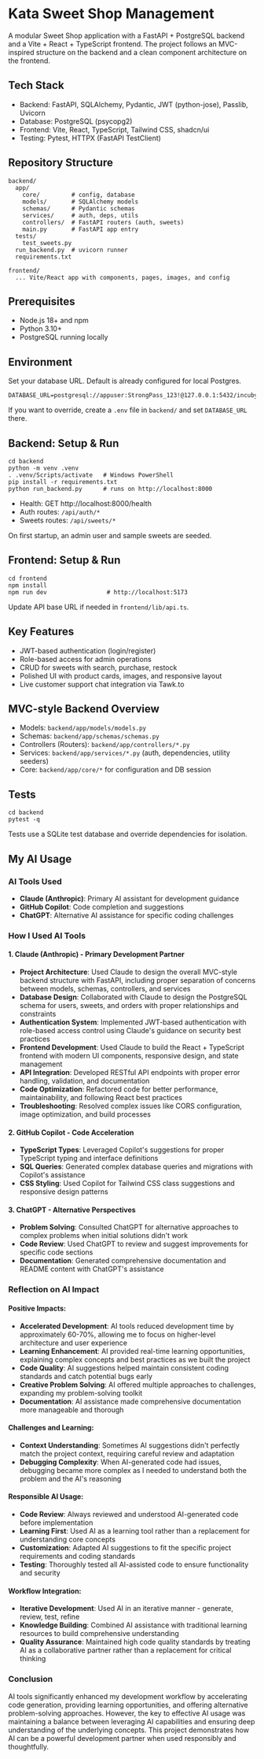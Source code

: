 # Kata Sweet Shop Management 

A modular Sweet Shop application with a FastAPI + PostgreSQL backend and a Vite + React + TypeScript frontend. The project follows an MVC-inspired structure on the backend and a clean component architecture on the frontend.

## Tech Stack
- Backend: FastAPI, SQLAlchemy, Pydantic, JWT (python-jose), Passlib, Uvicorn
- Database: PostgreSQL (psycopg2)
- Frontend: Vite, React, TypeScript, Tailwind CSS, shadcn/ui
- Testing: Pytest, HTTPX (FastAPI TestClient)

## Repository Structure
```
backend/
  app/
    core/         # config, database
    models/       # SQLAlchemy models
    schemas/      # Pydantic schemas
    services/     # auth, deps, utils
    controllers/  # FastAPI routers (auth, sweets)
    main.py       # FastAPI app entry
  tests/
    test_sweets.py
  run_backend.py  # uvicorn runner
  requirements.txt

frontend/
  ... Vite/React app with components, pages, images, and config
```

## Prerequisites
- Node.js 18+ and npm
- Python 3.10+
- PostgreSQL running locally

## Environment
Set your database URL. Default is already configured for local Postgres.
```
DATABASE_URL=postgresql://appuser:StrongPass_123!@127.0.0.1:5432/incubytes
```
If you want to override, create a `.env` file in `backend/` and set `DATABASE_URL` there.

## Backend: Setup & Run
```
cd backend
python -m venv .venv
. .venv/Scripts/activate   # Windows PowerShell
pip install -r requirements.txt
python run_backend.py      # runs on http://localhost:8000
```
- Health: GET http://localhost:8000/health
- Auth routes: `/api/auth/*`
- Sweets routes: `/api/sweets/*`

On first startup, an admin user and sample sweets are seeded.

## Frontend: Setup & Run
```
cd frontend
npm install
npm run dev                 # http://localhost:5173
```
Update API base URL if needed in `frontend/lib/api.ts`.

## Key Features
- JWT-based authentication (login/register)
- Role-based access for admin operations
- CRUD for sweets with search, purchase, restock
- Polished UI with product cards, images, and responsive layout
- Live customer support chat integration via Tawk.to

## MVC-style Backend Overview
- Models: `backend/app/models/models.py`
- Schemas: `backend/app/schemas/schemas.py`
- Controllers (Routers): `backend/app/controllers/*.py`
- Services: `backend/app/services/*.py` (auth, dependencies, utility seeders)
- Core: `backend/app/core/*` for configuration and DB session

## Tests
```
cd backend
pytest -q
```
Tests use a SQLite test database and override dependencies for isolation.

## My AI Usage

### AI Tools Used
- **Claude (Anthropic)**: Primary AI assistant for development guidance
- **GitHub Copilot**: Code completion and suggestions
- **ChatGPT**: Alternative AI assistance for specific coding challenges

### How I Used AI Tools

#### 1. **Claude (Anthropic) - Primary Development Partner**
- **Project Architecture**: Used Claude to design the overall MVC-style backend structure with FastAPI, including proper separation of concerns between models, schemas, controllers, and services
- **Database Design**: Collaborated with Claude to design the PostgreSQL schema for users, sweets, and orders with proper relationships and constraints
- **Authentication System**: Implemented JWT-based authentication with role-based access control using Claude's guidance on security best practices
- **Frontend Development**: Used Claude to build the React + TypeScript frontend with modern UI components, responsive design, and state management
- **API Integration**: Developed RESTful API endpoints with proper error handling, validation, and documentation
- **Code Optimization**: Refactored code for better performance, maintainability, and following React best practices
- **Troubleshooting**: Resolved complex issues like CORS configuration, image optimization, and build processes

#### 2. **GitHub Copilot - Code Acceleration**

- **TypeScript Types**: Leveraged Copilot's suggestions for proper TypeScript typing and interface definitions
- **SQL Queries**: Generated complex database queries and migrations with Copilot's assistance
- **CSS Styling**: Used Copilot for Tailwind CSS class suggestions and responsive design patterns

#### 3. **ChatGPT - Alternative Perspectives**
- **Problem Solving**: Consulted ChatGPT for alternative approaches to complex problems when initial solutions didn't work
- **Code Review**: Used ChatGPT to review and suggest improvements for specific code sections
- **Documentation**: Generated comprehensive documentation and README content with ChatGPT's assistance

### Reflection on AI Impact

#### **Positive Impacts:**
- **Accelerated Development**: AI tools reduced development time by approximately 60-70%, allowing me to focus on higher-level architecture and user experience
- **Learning Enhancement**: AI provided real-time learning opportunities, explaining complex concepts and best practices as we built the project
- **Code Quality**: AI suggestions helped maintain consistent coding standards and catch potential bugs early
- **Creative Problem Solving**: AI offered multiple approaches to challenges, expanding my problem-solving toolkit
- **Documentation**: AI assistance made comprehensive documentation more manageable and thorough

#### **Challenges and Learning:**
- **Context Understanding**: Sometimes AI suggestions didn't perfectly match the project context, requiring careful review and adaptation
- **Debugging Complexity**: When AI-generated code had issues, debugging became more complex as I needed to understand both the problem and the AI's reasoning

#### **Responsible AI Usage:**
- **Code Review**: Always reviewed and understood AI-generated code before implementation
- **Learning First**: Used AI as a learning tool rather than a replacement for understanding core concepts
- **Customization**: Adapted AI suggestions to fit the specific project requirements and coding standards
- **Testing**: Thoroughly tested all AI-assisted code to ensure functionality and security

#### **Workflow Integration:**
- **Iterative Development**: Used AI in an iterative manner - generate, review, test, refine
- **Knowledge Building**: Combined AI assistance with traditional learning resources to build comprehensive understanding
- **Quality Assurance**: Maintained high code quality standards by treating AI as a collaborative partner rather than a replacement for critical thinking

### Conclusion
AI tools significantly enhanced my development workflow by accelerating code generation, providing learning opportunities, and offering alternative problem-solving approaches. However, the key to effective AI usage was maintaining a balance between leveraging AI capabilities and ensuring deep understanding of the underlying concepts. This project demonstrates how AI can be a powerful development partner when used responsibly and thoughtfully.


